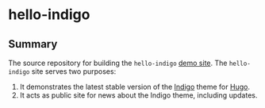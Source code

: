 # hello-indigo

## Summary

The source repository for building the `hello-indigo` [demo site]. The `hello-indigo` site serves two purposes:

1. It demonstrates the latest stable version of the [Indigo] theme for [Hugo].
2. It acts as public site for news about the Indigo theme, including updates.

<!-- links -->

[demo site]: https://hello-indigo.glitch.me/
[indigo]: https://github.com/AngeloStavrow/indigo
[hugo]: https://gohugo.io
